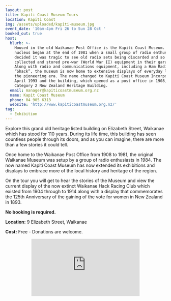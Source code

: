 ```yaml
---
layout: post
title: Kapiti Coast Museum Tours
location: Kapiti Coast
img: /assets/uploaded/kapiti-museum.jpg
event_date: '10am-4pm Fri 26 to Sun 28 Oct '
booked_out: true
host:
  blurb: >-
    Housed in the old Waikanae Post Office is the Kapiti Coast Museum. Its
    nucleus began at the end of 1981 when a small group of radio enthusiasts
    decided it was tragic to see old radio sets being discarded and so they
    collected and stored pre-war (World War II) equipment in their garages.
    Along with radio and communications equipment, including a Ham Radio
    “Shack”, the museum is now home to extensive displays of everyday life from
    the pioneering era. The name changed to Kapiti Coast Museum Incorporated in
    April 1993 and the building, which opened as a post office in 1908, is now a
    Category 2 New Zealand Heritage Building.
  email: manager@kapiticoastmuseum.org.nz
  name: Kapit Coast Museum
  phone: 04 905 6313
  website: 'http://www.kapiticoastmuseum.org.nz/'
tag:
  - Exhibition
---
```

Explore this grand old heritage listed building on Elizabeth Street, Waikanae which has stood for 110 years. During its life time, this building has seen countless people through its doors, and as you can imagine, there are more than a few stories it could tell.

Once home to the Waikanae Post Office from 1908 to 1981, the original Waikanae Museum was setup by a group of radio enthusiasts in 1984. The now named Kapiti Coast Museum has now extended its exhibitions and displays to embrace more of the local history and heritage of the region.

On the tour you will get to hear the stories of the Museum and view the current display of the now extinct Waikanae Hack Racing Club which existed from 1904 through to 1914 along with a display that commemorates the 125th Anniversary of the gaining of the vote for women in New Zealand in 1893.

**No booking is required.**

**Location:** 9 Elizabeth Street, Waikanae 

**Cost:** Free - Donations are welcome.

<center><iframe src="https://www.facebook.com/plugins/page.php?href=https%3A%2F%2Fwww.facebook.com%2Fkapiticoastmuseum%2F&tabs=header&width=340&height=180&small_header=false&adapt_container_width=true&hide_cover=false&show_facepile=true&appId" width="340" height="180" style="border:none;overflow:hidden" scrolling="no" frameborder="0" allowTransparency="true" allow="encrypted-media"></iframe></center>
